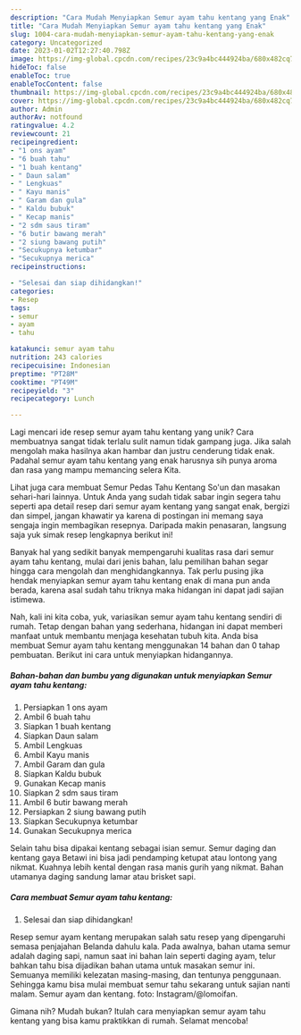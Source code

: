 ```yaml
---
description: "Cara Mudah Menyiapkan Semur ayam tahu kentang yang Enak"
title: "Cara Mudah Menyiapkan Semur ayam tahu kentang yang Enak"
slug: 1004-cara-mudah-menyiapkan-semur-ayam-tahu-kentang-yang-enak
category: Uncategorized
date: 2023-01-02T12:27:40.798Z
image: https://img-global.cpcdn.com/recipes/23c9a4bc444924ba/680x482cq70/semur-ayam-tahu-kentang-foto-resep-utama.jpg
hideToc: false
enableToc: true
enableTocContent: false
thumbnail: https://img-global.cpcdn.com/recipes/23c9a4bc444924ba/680x482cq70/semur-ayam-tahu-kentang-foto-resep-utama.jpg
cover: https://img-global.cpcdn.com/recipes/23c9a4bc444924ba/680x482cq70/semur-ayam-tahu-kentang-foto-resep-utama.jpg
author: Admin
authorAv: notfound
ratingvalue: 4.2
reviewcount: 21
recipeingredient:
- "1 ons ayam"
- "6 buah tahu"
- "1 buah kentang"
- " Daun salam"
- " Lengkuas"
- " Kayu manis"
- " Garam dan gula"
- " Kaldu bubuk"
- " Kecap manis"
- "2 sdm saus tiram"
- "6 butir bawang merah"
- "2 siung bawang putih"
- "Secukupnya ketumbar"
- "Secukupnya merica"
recipeinstructions:

- "Selesai dan siap dihidangkan!"
categories:
- Resep
tags:
- semur
- ayam
- tahu

katakunci: semur ayam tahu 
nutrition: 243 calories
recipecuisine: Indonesian
preptime: "PT28M"
cooktime: "PT49M"
recipeyield: "3"
recipecategory: Lunch

---
```





Lagi mencari ide resep semur ayam tahu kentang yang unik? Cara membuatnya sangat tidak terlalu sulit namun tidak gampang juga. Jika salah mengolah maka hasilnya akan hambar dan justru cenderung tidak enak. Padahal semur ayam tahu kentang yang enak harusnya sih punya aroma dan rasa yang mampu memancing selera Kita.





Lihat juga cara membuat Semur Pedas Tahu Kentang So&#39;un dan masakan sehari-hari lainnya. Untuk Anda yang sudah tidak sabar ingin segera tahu seperti apa detail resep dari semur ayam kentang yang sangat enak, bergizi dan simpel, jangan khawatir ya karena di postingan ini memang saya sengaja ingin membagikan resepnya. Daripada makin penasaran, langsung saja yuk simak resep lengkapnya berikut ini!

Banyak hal yang sedikit banyak mempengaruhi kualitas rasa dari semur ayam tahu kentang, mulai dari jenis bahan, lalu pemilihan bahan segar hingga cara mengolah dan menghidangkannya. Tak perlu pusing jika hendak menyiapkan semur ayam tahu kentang enak di mana pun anda berada, karena asal sudah tahu triknya maka hidangan ini dapat jadi sajian istimewa.






Nah, kali ini kita coba, yuk, variasikan semur ayam tahu kentang sendiri di rumah. Tetap dengan bahan yang sederhana, hidangan ini dapat memberi manfaat untuk membantu menjaga kesehatan tubuh kita. Anda bisa membuat Semur ayam tahu kentang menggunakan 14 bahan dan 0 tahap pembuatan. Berikut ini cara untuk menyiapkan hidangannya.

<!--inarticleads1-->

##### Bahan-bahan dan bumbu yang digunakan untuk menyiapkan Semur ayam tahu kentang:

1. Persiapkan 1 ons ayam
1. Ambil 6 buah tahu
1. Siapkan 1 buah kentang
1. Siapkan  Daun salam
1. Ambil  Lengkuas
1. Ambil  Kayu manis
1. Ambil  Garam dan gula
1. Siapkan  Kaldu bubuk
1. Gunakan  Kecap manis
1. Siapkan 2 sdm saus tiram
1. Ambil 6 butir bawang merah
1. Persiapkan 2 siung bawang putih
1. Siapkan Secukupnya ketumbar
1. Gunakan Secukupnya merica


Selain tahu bisa dipakai kentang sebagai isian semur. Semur daging dan kentang gaya Betawi ini bisa jadi pendamping ketupat atau lontong yang nikmat. Kuahnya lebih kental dengan rasa manis gurih yang nikmat. Bahan utamanya daging sandung lamar atau brisket sapi. 

<!--inarticleads2-->

##### Cara membuat Semur ayam tahu kentang:


1. Selesai dan siap dihidangkan!

Resep semur ayam kentang merupakan salah satu resep yang dipengaruhi semasa penjajahan Belanda dahulu kala. Pada awalnya, bahan utama semur adalah daging sapi, namun saat ini bahan lain seperti daging ayam, telur bahkan tahu bisa dijadikan bahan utama untuk masakan semur ini. Semuanya memiliki kelezatan masing-masing, dan tentunya penggunaan. Sehingga kamu bisa mulai membuat semur tahu sekarang untuk sajian nanti malam. Semur ayam dan kentang. foto: Instagram/@lomoifan. 

Gimana nih? Mudah bukan? Itulah cara menyiapkan semur ayam tahu kentang yang bisa kamu praktikkan di rumah. Selamat mencoba!
